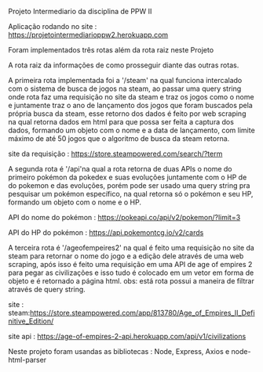 Projeto Intermediario da disciplina de PPW II

Aplicação rodando no site : https://projetointermediarioppw2.herokuapp.com

Foram implementados três rotas além da rota raiz neste Projeto

A rota raiz da informações de como prosseguir diante das outras rotas.

A primeira rota implementada foi a '/steam' na qual funciona intercalado com o sistema de busca de jogos na steam, ao passar uma query string onde rota faz uma requisição no site da steam e traz os jogos como o nome e juntamente traz o ano de lançamento dos jogos que foram buscados pela própria busca da steam, esse retorno dos dados é feito por web scraping na qual retorna dados em html para que possa ser feita a captura dos dados, formando um objeto com o nome e a data de lançamento, com limite máximo de até 50 jogos que o algoritmo de busca da steam retorna.

site da requisição : https://store.steampowered.com/search/?term


A segunda rota é '/api'na qual a rota retorna de duas APIs o nome do primeiro pokémon da pokedex e suas evoluções juntamente com o HP de do pokemon e das evoluções, porém pode ser usado uma query string pra pesquisar um pokémon específico, na qual retorna só o pokémon e seu HP, formando um objeto com o nome e o HP.

API do nome do pokémon : https://pokeapi.co/api/v2/pokemon/?limit=3

API do HP do pokémon : https://api.pokemontcg.io/v2/cards

A terceira rota é '/ageofempeires2' na qual é feito uma requisição no site da steam para retornar o nome do jogo e a edição dele através de uma web scraping, após isso é feito uma requisição em uma API de age of empires 2 para pegar as civilizações e isso tudo é colocado em um vetor em forma de objeto e é retornado a página html. obs: está rota possui a maneira de filtrar através de query string.

site : steam:https://store.steampowered.com/app/813780/Age_of_Empires_II_Definitive_Edition/

site api : https://age-of-empires-2-api.herokuapp.com/api/v1/civilizations

Neste projeto foram usandas as bibliotecas : Node, Express, Axios e node-html-parser

